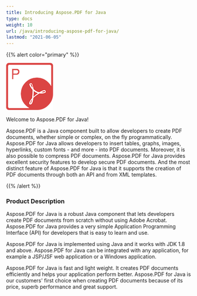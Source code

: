 ```yaml
---
title: Introducing Aspose.PDF for Java
type: docs
weight: 10
url: /java/introducing-aspose-pdf-for-java/
lastmod: "2021-06-05"
---
```


{{% alert color="primary" %}}

![todo:image_alt_text](introducing-aspose-pdf-for-java_1.png)

Welcome to Aspose.PDF for Java!

Aspose.PDF is a Java component built to allow developers to create PDF documents, whether simple or complex, on the fly programmatically. Aspose.PDF for Java allows developers to insert tables, graphs, images, hyperlinks, custom fonts - and more - into PDF documents. Moreover, it is also possible to compress PDF documents. Aspose.PDF for Java provides excellent security features to develop secure PDF documents. And the most distinct feature of Aspose.PDF for Java is that it supports the creation of PDF documents through both an API and from XML templates.

{{% /alert %}}
### **Product Description**
Aspose.PDF for Java is a robust Java component that lets developers create PDF documents from scratch without using Adobe Acrobat. Aspose.PDF for Java provides a very simple Application Programming Interface (API) for developers that is easy to learn and use.

Aspose.PDF for Java is implemented using Java and it works with JDK 1.8 and above. Aspose.PDF for Java can be integrated with any application, for example a JSP/JSF web application or a Windows application.

Aspose.PDF for Java is fast and light weight. It creates PDF documents efficiently and helps your application perform better. Aspose.PDF for Java is our customers' first choice when creating PDF documents because of its price, superb performance and great support.
